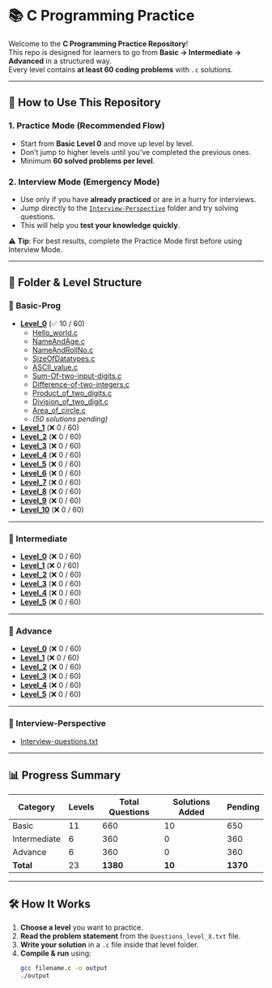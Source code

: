 # 📚 C Programming Practice

Welcome to the **C Programming Practice Repository**!  
This repo is designed for learners to go from **Basic → Intermediate → Advanced** in a structured way.  
Every level contains **at least 60 coding problems** with `.c` solutions.

---

## 📌 How to Use This Repository

### 1. **Practice Mode (Recommended Flow)**
- Start from **Basic Level 0** and move up level by level.
- Don’t jump to higher levels until you’ve completed the previous ones.
- Minimum **60 solved problems per level**.

### 2. **Interview Mode (Emergency Mode)**
- Use only if you have **already practiced** or are in a hurry for interviews.
- Jump directly to the [`Interview-Perspective`](./Interview-Perspective/Interview-questions.txt) folder and try solving questions.
- This will help you **test your knowledge quickly**.

⚠️ **Tip**: For best results, complete the Practice Mode first before using Interview Mode.

---

<!-- AUTO-START -->
<!-- AUTO-END -->


## 📂 Folder & Level Structure

### 📁 Basic-Prog
- **[Level_0](./Basic-Prog/Level_0)** (✅ 10 / 60)
  - [Hello_world.c](./Basic-Prog/Level_0/Hello_world.c)
  - [NameAndAge.c](./Basic-Prog/Level_0/NameAndAge.c)
  - [NameAndRollNo.c](./Basic-Prog/Level_0/NameAndRollNo.c)
  - [SizeOfDatatypes.c](./Basic-Prog/Level_0/SizeOfDatatypes.c)
  - [ASCII_value.c](./Basic-Prog/Level_0/ASCII_value.c)
  - [Sum-Of-two-input-digits.c](./Basic-Prog/Level_0/Sum.c)
  - [Difference-of-two-integers.c](./Basic-prog/Level_0/difference_of_Twodigit.c)
  - [Product_of_two_digits.c](./Basic-prog/Level_0/Product_of_TwoDigits.c)
  - [Division_of_two_digit.c](./Basic-prog/Level_0/Division_of_two_digit.c)
  - [Area_of_circle.c](./Basic-prog/Level_0/Area_of_circle.c)
  - *(50 solutions pending)*
- **[Level_1](./Basic-Prog/level%201)** (❌ 0 / 60)
- **[Level_2](./Basic-Prog/Level_2)** (❌ 0 / 60)
- **[Level_3](./Basic-Prog/Level_3)** (❌ 0 / 60)
- **[Level_4](./Basic-Prog/Level_4)** (❌ 0 / 60)
- **[Level_5](./Basic-Prog/Level_5)** (❌ 0 / 60)
- **[Level_6](./Basic-Prog/Level_6)** (❌ 0 / 60)
- **[Level_7](./Basic-Prog/Level_7)** (❌ 0 / 60)
- **[Level_8](./Basic-Prog/Level_8)** (❌ 0 / 60)
- **[Level_9](./Basic-Prog/Level_9)** (❌ 0 / 60)
- **[Level_10](./Basic-Prog/Level_10)** (❌ 0 / 60)

---

### 📁 Intermediate
- **[Level_0](./Intermediate/Level_0)** (❌ 0 / 60)
- **[Level_1](./Intermediate/Level_1)** (❌ 0 / 60)
- **[Level_2](./Intermediate/Level_2)** (❌ 0 / 60)
- **[Level_3](./Intermediate/Level_3)** (❌ 0 / 60)
- **[Level_4](./Intermediate/Level_4)** (❌ 0 / 60)
- **[Level_5](./Intermediate/Level_5)** (❌ 0 / 60)

---

### 📁 Advance
- **[Level_0](./Advance/leve_0)** (❌ 0 / 60)
- **[Level_1](./Advance/leve_1)** (❌ 0 / 60)
- **[Level_2](./Advance/leve_2)** (❌ 0 / 60)
- **[Level_3](./Advance/leve_3)** (❌ 0 / 60)
- **[Level_4](./Advance/leve_4)** (❌ 0 / 60)
- **[Level_5](./Advance/leve_5)** (❌ 0 / 60)

---

### 📁 Interview-Perspective
- [Interview-questions.txt](./Interview-Perspective/Interview-questions.txt)

---

## 📊 Progress Summary
| Category      | Levels | Total Questions | Solutions Added | Pending |
|---------------|--------|----------------|----------------|---------|
| Basic         | 11     | 660            | 10              | 650     |
| Intermediate  | 6      | 360            | 0              | 360     |
| Advance       | 6      | 360            | 0              | 360     |
| **Total**     | 23     | **1380**       | **10**          | **1370** |

---

## 🛠 How It Works
1. **Choose a level** you want to practice.
2. **Read the problem statement** from the `Questions_level_X.txt` file.
3. **Write your solution** in a `.c` file inside that level folder.
4. **Compile & run** using:
   ```bash
   gcc filename.c -o output
   ./output
